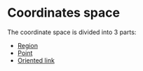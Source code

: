
# Coordinates space


The coordinate space is divided into 3 parts: 


- [Region](coordinates-space-region.md)
- [Point](coordinates-space-point.md)
- [Oriented link](coordinates-space-link.md)





